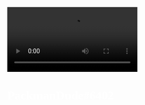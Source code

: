 <!DOCTYPE html>
<html lang="ru">
    <head>
        <meta charset="utf-8">
        <meta name="viewport"
            content="width=device-width, initial-scale=1.0">
        <meta http-equiv="X-UA-Compatible"
            content="IE=edge">
        <title>Packman's Site</title>
        <link rel="shortcut icon"
            href="favicon.ico">
        <link rel="stylesheet"
            href="classes/styles.css">
        <style>img[alt="www.000webhost.com"]
            {display: none}</style>
    </head>
    <body>
        <video controls autoplay loop class="center"
            src="media/videos/eva-elfie.mp4"></video>
        <h1 class="center" style="color: White; font-family: 'Comic Sans MS'">
            PackmanDude#6402</h1>
<!--        <div style="text-align: right"><p>
        	<a href="https://jigsaw.w3.org/css-validator/check/referer">
                <img style="border:0;width:88px;height:31px"
                    src="https://jigsaw.w3.org/css-validator/images/vcss-blue"
                    alt="Valid CSS!"></a></p>
        </div> -->
    </body>
</html>
